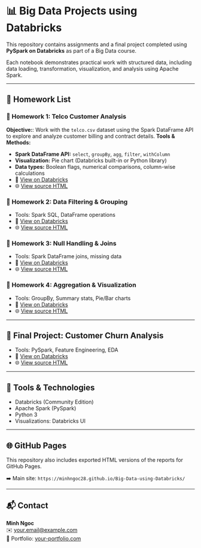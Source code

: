 
# 📊 Big Data Projects using Databricks

This repository contains assignments and a final project completed using **PySpark on Databricks** as part of a Big Data course.

Each notebook demonstrates practical work with structured data, including data loading, transformation, visualization, and analysis using Apache Spark.

---

## 📘 Homework List


### 🔹 Homework 1: Telco Customer Analysis
**Objective:**: Work with the `telco.csv` dataset using the Spark DataFrame API to explore and analyze customer billing and contract details.
**Tools & Methods:**
- **Spark DataFrame API:** `select`, `groupBy`, `agg`, `filter`, `withColumn`
- **Visualization:** Pie chart (Databricks built-in or Python library)
- **Data types:** Boolean flags, numerical comparisons, column-wise calculations
- 📎 [View on Databricks](https://databricks-prod-cloudfront.cloud.databricks.com/public/4027ec902e239c93eaaa8714f173bcfc/7187073108757925/1702432397630851/7230453132478625/latest.html?classId=4cebf91d-721d-40da-bb89-ef715bc6935c&assignmentId=df79807a-db2a-4cb9-8c7f-a78c5c4f47cc&submissionId=eb6f5420-0327-e247-18cc-b5569595a55f)
- 🌐 [View source HTML](./HW1/index.html)

### 🔹 Homework 2: Data Filtering & Grouping
- Tools: Spark SQL, DataFrame operations
- 📎 [View on Databricks](https://databricks-prod-cloudfront.cloud.databricks.com/public/4027ec902e239c93eaaa8714f173bcfc/7187073108757925/3787615723006942/7230453132478625/latest.html?classId=4cebf91d-721d-40da-bb89-ef715bc6935c&assignmentId=2ca4b3a4-e395-4001-9589-8be8a51f45b2&submissionId=336c32ee-be22-396f-6c1e-c719060508f2)
- 🌐 [View source HTML](./HW2/index.html)

### 🔹 Homework 3: Null Handling & Joins
- Tools: Spark DataFrame joins, missing data
- 📎 [View on Databricks](https://databricks-prod-cloudfront.cloud.databricks.com/public/4027ec902e239c93eaaa8714f173bcfc/7187073108757925/3842912221195175/7230453132478625/latest.html?classId=4cebf91d-721d-40da-bb89-ef715bc6935c&assignmentId=d69cf287-b365-4260-a987-c8e24e737759&submissionId=9975ba62-a648-5c1a-d758-d014c6cb9d83)
- 🌐 [View source HTML](./HW3/index.html)

### 🔹 Homework 4: Aggregation & Visualization
- Tools: GroupBy, Summary stats, Pie/Bar charts
- 📎 [View on Databricks](https://databricks-prod-cloudfront.cloud.databricks.com/public/4027ec902e239c93eaaa8714f173bcfc/7187073108757925/656805036291463/7230453132478625/latest.html?classId=4cebf91d-721d-40da-bb89-ef715bc6935c&assignmentId=c63be8cc-8182-48ce-9f8b-3a81cab8a835&submissionId=58fc4eb5-93fb-ff07-5ae0-811e540838eb)
- 🌐 [View source HTML](./HW4/index.html)

---

## 🏁 Final Project: Customer Churn Analysis
- Tools: PySpark, Feature Engineering, EDA
- 📎 [View on Databricks](https://databricks-prod-cloudfront.cloud.databricks.com/public/4027ec902e239c93eaaa8714f173bcfc/6055497547201518/4177655741593856/323885277877152/latest.html?classId=4cebf91d-721d-40da-bb89-ef715bc6935c&assignmentId=a9046ed2-f267-4a86-83de-006653db11ba&submissionId=5c647a70-e1d9-2a5a-90eb-062d0650c9d2)
- 🌐 [View source HTML](./FinalProject/index.html)

---

## 🔧 Tools & Technologies

- Databricks (Community Edition)
- Apache Spark (PySpark)
- Python 3
- Visualizations: Databricks UI

---

## 🌐 GitHub Pages

This repository also includes exported HTML versions of the reports for GitHub Pages.

➡️ Main site: `https://minhngoc28.github.io/Big-Data-using-Databricks/`

---

## 📬 Contact

**Minh Ngoc**  
✉️ your.email@example.com  
🔗 Portfolio: [your-portfolio.com](https://your-portfolio.com)
